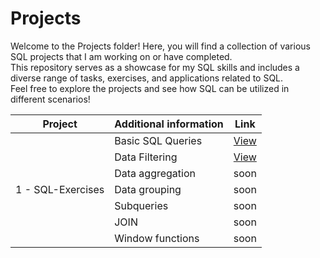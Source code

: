 # Projects

Welcome to the Projects folder! Here, you will find a collection of various SQL projects that I am working on or have completed.  
This repository serves as a showcase for my SQL skills and includes a diverse range of tasks, exercises, and applications related to SQL.  
Feel free to explore the projects and see how SQL can be utilized in different scenarios!


| Project             | Additional information                              | Link                                         |
|---------------------|-----------------------------------------------------|----------------------------------------------|
|                     | Basic SQL Queries                                   | [View](./SQL-Exercises/sql_simulator_basic_sql_queries.md)   |
|                     | Data Filtering                                      | [View](./SQL-Exercises/ssql_simulator_data_filtering.md)      |
|                     | Data aggregation                                    |                    soon                      |
| 1 -  SQL-Exercises  | Data grouping                                       |                    soon                      |
|                     | Subqueries                                          |                    soon                      |
|                     | JOIN                                                |                    soon                      |
|                     | Window functions                                    |                    soon                      |
